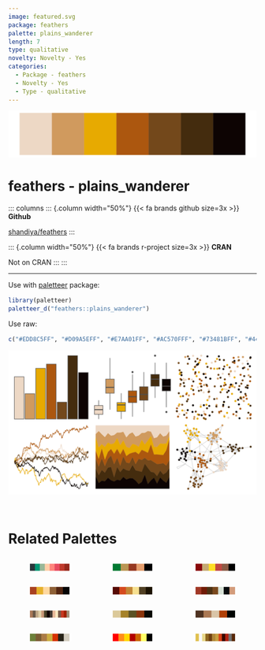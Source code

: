 ```yaml
---
image: featured.svg
package: feathers
palette: plains_wanderer
length: 7
type: qualitative
novelty: Novelty - Yes
categories:
  - Package - feathers
  - Novelty - Yes
  - Type - qualitative
---
```


![](featured.svg)

# feathers - plains_wanderer 

::: columns
::: {.column width="50%"}
{{< fa brands github size=3x >}}
**Github**

[shandiya/feathers](https://github.com/shandiya/feathers)
:::

::: {.column width="50%"}
{{< fa brands r-project size=3x >}}
**CRAN**

Not on CRAN
:::
:::

<hr> 

Use with [paletteer](https://emilhvitfeldt.github.io/paletteer/) package:

```r
library(paletteer)
paletteer_d("feathers::plains_wanderer")
```

Use raw:

```r
c("#EDD8C5FF", "#D09A5EFF", "#E7AA01FF", "#AC570FFF", "#73481BFF", "#442C0EFF", "#0D0403FF")
``` 

![](examples.svg) 

<br>

# Related Palettes

<div class="list" style="display: grid; grid-template-columns: auto auto auto;"> <figure class="figure">
<a href="../../awtools/a_palette/"> <img src="../../awtools/a_palette/featured.svg" style="width: 100%;" class="figure-img"></a>
</figure> <figure class="figure">
<a href="../../nbapalettes/celtics2/"> <img src="../../nbapalettes/celtics2/featured.svg" style="width: 100%;" class="figure-img"></a>
</figure> <figure class="figure">
<a href="../../tvthemes/Lannister/"> <img src="../../tvthemes/Lannister/featured.svg" style="width: 100%;" class="figure-img"></a>
</figure> <figure class="figure">
<a href="../../DresdenColor/smallfavor/"> <img src="../../DresdenColor/smallfavor/featured.svg" style="width: 100%;" class="figure-img"></a>
</figure> <figure class="figure">
<a href="../../DresdenColor/changes/"> <img src="../../DresdenColor/changes/featured.svg" style="width: 100%;" class="figure-img"></a>
</figure> <figure class="figure">
<a href="../../dutchmasters/staalmeesters/"> <img src="../../dutchmasters/staalmeesters/featured.svg" style="width: 100%;" class="figure-img"></a>
</figure> <figure class="figure">
<a href="../../palettetown/zigzagoon/"> <img src="../../palettetown/zigzagoon/featured.svg" style="width: 100%;" class="figure-img"></a>
</figure> <figure class="figure">
<a href="../../lisa/Rembrandt/"> <img src="../../lisa/Rembrandt/featured.svg" style="width: 100%;" class="figure-img"></a>
</figure> <figure class="figure">
<a href="../../feathers/superb_fairy_wren/"> <img src="../../feathers/superb_fairy_wren/featured.svg" style="width: 100%;" class="figure-img"></a>
</figure> <figure class="figure">
<a href="../../Manu/Kea/"> <img src="../../Manu/Kea/featured.svg" style="width: 100%;" class="figure-img"></a>
</figure> <figure class="figure">
<a href="../../tvthemes/Stannis/"> <img src="../../tvthemes/Stannis/featured.svg" style="width: 100%;" class="figure-img"></a>
</figure> <figure class="figure">
<a href="../../palettetown/sentret/"> <img src="../../palettetown/sentret/featured.svg" style="width: 100%;" class="figure-img"></a>
</figure> 
</div>
